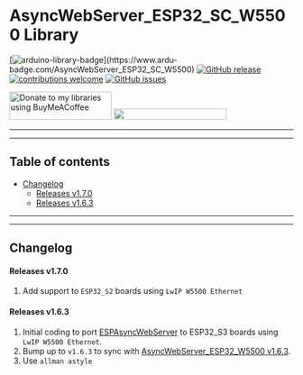 # AsyncWebServer_ESP32_SC_W5500 Library

[![arduino-library-badge](https://www.ardu-badge.com/badge/AsyncWebServer_ESP32_SC_W5500.svg?)](https://www.ardu-badge.com/AsyncWebServer_ESP32_SC_W5500)
[![GitHub release](https://img.shields.io/github/release/khoih-prog/AsyncWebServer_ESP32_SC_W5500.svg)](https://github.com/khoih-prog/AsyncWebServer_ESP32_SC_W5500/releases)
[![contributions welcome](https://img.shields.io/badge/contributions-welcome-brightgreen.svg?style=flat)](#Contributing)
[![GitHub issues](https://img.shields.io/github/issues/khoih-prog/AsyncWebServer_ESP32_SC_W5500.svg)](http://github.com/khoih-prog/AsyncWebServer_ESP32_SC_W5500/issues)

<a href="https://www.buymeacoffee.com/khoihprog6" title="Donate to my libraries using BuyMeACoffee"><img src="https://cdn.buymeacoffee.com/buttons/v2/default-yellow.png" alt="Donate to my libraries using BuyMeACoffee" style="height: 50px !important;width: 181px !important;" ></a>
<a href="https://www.buymeacoffee.com/khoihprog6" title="Donate to my libraries using BuyMeACoffee"><img src="https://img.shields.io/badge/buy%20me%20a%20coffee-donate-orange.svg?logo=buy-me-a-coffee&logoColor=FFDD00" style="height: 20px !important;width: 200px !important;" ></a>


---
---

## Table of contents

* [Changelog](#changelog)
  * [Releases v1.7.0](#releases-v170)
  * [Releases v1.6.3](#releases-v163)


---
---

## Changelog

#### Releases v1.7.0

1. Add support to `ESP32_S2` boards using `LwIP W5500 Ethernet`

#### Releases v1.6.3

1. Initial coding to port [ESPAsyncWebServer](https://github.com/me-no-dev/ESPAsyncWebServer) to ESP32_S3 boards using `LwIP W5500 Ethernet`.
2. Bump up to `v1.6.3` to sync with [AsyncWebServer_ESP32_W5500 v1.6.3](https://github.com/khoih-prog/AsyncWebServer_ESP32_W5500).
3. Use `allman astyle`


